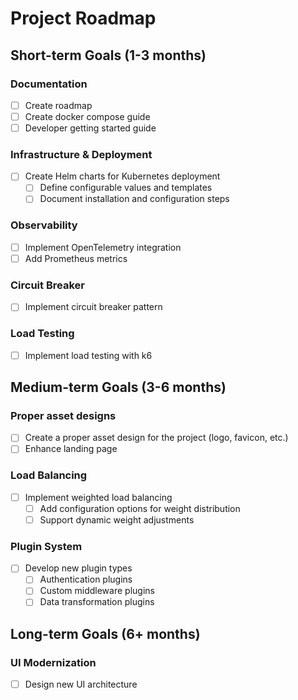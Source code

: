 # Project Roadmap

## Short-term Goals (1-3 months)

### Documentation

- [ ] Create roadmap
- [ ] Create docker compose guide
- [ ] Developer getting started guide

### Infrastructure & Deployment

- [ ] Create Helm charts for Kubernetes deployment
  - [ ] Define configurable values and templates
  - [ ] Document installation and configuration steps

### Observability

- [ ] Implement OpenTelemetry integration
- [ ] Add Prometheus metrics

### Circuit Breaker

- [ ] Implement circuit breaker pattern

### Load Testing

- [ ] Implement load testing with k6

## Medium-term Goals (3-6 months)

### Proper asset designs

- [ ] Create a proper asset design for the project (logo, favicon, etc.)
- [ ] Enhance landing page

### Load Balancing

- [ ] Implement weighted load balancing
  - [ ] Add configuration options for weight distribution
  - [ ] Support dynamic weight adjustments

### Plugin System

- [ ] Develop new plugin types
  - [ ] Authentication plugins
  - [ ] Custom middleware plugins
  - [ ] Data transformation plugins

## Long-term Goals (6+ months)

### UI Modernization

- [ ] Design new UI architecture
